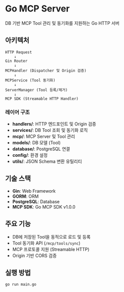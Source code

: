 # Go MCP Server

DB 기반 MCP Tool 관리 및 동기화를 지원하는 Go HTTP 서버

## 아키텍처

```
HTTP Request
    ↓
Gin Router
    ↓
MCPHandler (Dispatcher 및 Origin 검증)
    ↓
MCPService (Tool 동기화)
    ↓
ServerManager (Tool 등록/제거)
    ↓
MCP SDK (Streamable HTTP Handler)
```

### 레이어 구조

- **handlers/**: HTTP 엔드포인트 및 Origin 검증
- **services/**: DB Tool 조회 및 동기화 로직
- **mcp/**: MCP Server 및 Tool 관리
- **models/**: DB 모델 (Tool)
- **database/**: PostgreSQL 연결
- **config/**: 환경 설정
- **utils/**: JSON Schema 변환 유틸리티

## 기술 스택

- **Gin**: Web Framework
- **GORM**: ORM
- **PostgreSQL**: Database
- **MCP SDK**: Go MCP SDK v1.0.0

## 주요 기능

- DB에 저장된 Tool을 동적으로 로드 및 등록
- Tool 동기화 API (`/mcp/tools/sync`)
- MCP 프로토콜 지원 (Streamable HTTP)
- Origin 기반 CORS 검증


## 실행 방법

```bash
go run main.go
```
